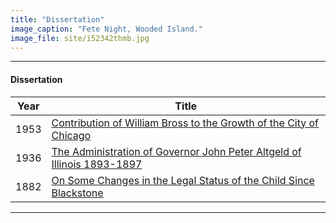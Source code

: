 ```yaml
---
title: "Dissertation"
image_caption: "Fete Night, Wooded Island."
image_file: site/i52342thmb.jpg
---
```

---
#### Dissertation
Year | Title
--- | ---
1953 | [Contribution of William Bross to the Growth of the City of Chicago](/documents/fk_33000001.pdf)
1936 | [The Administration of Governor John Peter Altgeld of Illinois 1893-1897](/documents/fk_33000001.pdf)
1882 | [On Some Changes in the Legal Status of the Child Since Blackstone](/documents/fk_9284629.pdf)

---
